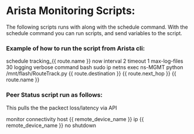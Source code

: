 # Arista Monitoring Scripts:

The following scripts runs with along with the schedule command.
With the schedule command you can run scripts, and send variables to the script.

### Example of how to run the script from Arista cli:

schedule tracking_{{ route.name }} now interval 2 timeout 1 max-log-files 30 logging verbose command bash sudo ip netns exec ns-MGMT python /mnt/flash/RouteTrack.py {{ route.destination }} {{ route.next_hop }} {{ route.name }}

### Peer Status script run as follows:
This pulls the the packect loss/latency via API

monitor connectivity
host {{ remote_device_name }}
ip {{ remote_device_name }}
no shutdown
